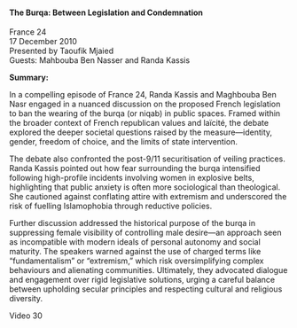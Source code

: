 <h4>The Burqa: Between Legislation and Condemnation</h4>

France 24  
17 December 2010  
Presented by Taoufik Mjaied  
Guests: Mahbouba Ben Nasser and Randa Kassis

<b>Summary:</b>

In a compelling episode of France 24, Randa Kassis and Maghbouba Ben Nasr engaged in a nuanced discussion on the proposed French legislation to ban the wearing of the burqa (or niqab) in public spaces. Framed within the broader context of French republican values and laïcité, the debate explored the deeper societal questions raised by the measure—identity, gender, freedom of choice, and the limits of state intervention.

The debate also confronted the post-9/11 securitisation of veiling practices. Randa Kassis pointed out how fear surrounding the burqa intensified following high-profile incidents involving women in explosive belts, highlighting that public anxiety is often more sociological than theological. She cautioned against conflating attire with extremism and underscored the risk of fuelling Islamophobia through reductive policies.

Further discussion addressed the historical purpose of the burqa in suppressing female visibility of controlling male desire—an approach seen as incompatible with modern ideals of personal autonomy and social maturity. The speakers warned against the use of charged terms like “fundamentalism” or “extremism,” which risk oversimplifying complex behaviours and alienating communities. Ultimately, they advocated dialogue and engagement over rigid legislative solutions, urging a careful balance between upholding secular principles and respecting cultural and religious diversity.

Video 30

